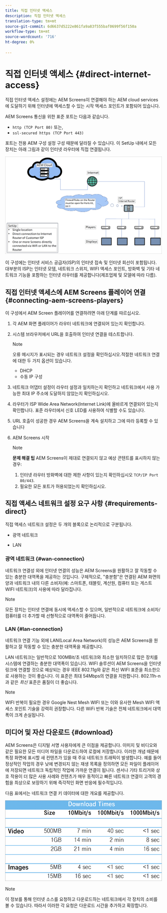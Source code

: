 ```yaml
---
title: 직접 인터넷 액세스
description: 직접 인터넷 액세스
translation-type: tm+mt
source-git-commit: 6d6637d5222e861fa9a83f555baf0699f56f150a
workflow-type: tm+mt
source-wordcount: '716'
ht-degree: 0%

---
```



# 직접 인터넷 액세스 {#direct-internet-access}

직접 인터넷 액세스 설정에는 AEM Screens이 연결해야 하는 AEM cloud services에 도달하기 위해 인터넷에 액세스할 수 있는 시작 액세스 포인트가 포함되어 있습니다.

AEM Screens 통신을 위한 표준 포트는 다음과 같습니다.
* `http (TCP Port 80)`
또는,
* `ssl-secured https (TCP Port 443)`

포트는 전용 AEM 구성 설정 구성 때문에 달라질 수 있습니다. 이 SetUp 내에서 모든 장치는 아래 그림과 같이 인터넷 라우터에 직접 연결됩니다.

![](/help/assets/direct-access-2.png)

이 구성에는 인터넷 서비스 공급자(ISP)의 인터넷 접속 및 인터넷 회선이 포함됩니다. 대부분의 ISP는 인터넷 모뎀, 네트워크 스위치, WIFI 액세스 포인트, 방화벽 및 기타 네트워크 기능을 포함하는 인터넷 라우터를 제공합니다(제조업체 및 모델에 따라 다름).

## 직접 인터넷 액세스에 AEM Screens 플레이어 연결 {#connecting-aem-screens-players}

이 구성에서 AEM Screen 플레이어를 연결하려면 아래 단계를 따르십시오.

1. 각 AEM 화면 플레이어가 라우터 네트워크에 연결되어 있는지 확인합니다.
1. 시스템 브라우저에서 URL을 호출하여 인터넷 연결을 테스트합니다.

   >[!NOTE]
   >오류 메시지가 표시되는 경우 네트워크 설정을 확인하십시오.적절한 네트워크 연결에 대한 두 가지 옵션이 있습니다.
   >* DHCP
   >* 수동 IP 구성


1. 네트워크 어댑터 설정이 라우터 설정과 일치하는지 확인하고 네트워크에서 사용 가능한 최대 IP 주소에 도달하지 않았는지 확인하십시오.

1. 라우터가 ISP Wide Area Network(Internet Link)에 올바르게 연결되어 있는지 확인합니다. 표준 라우터에서 신호 LED를 사용하여 식별할 수도 있습니다.
1. URL 호출이 성공한 경우 AEM Screens을 계속 설치하고 그에 따라 등록할 수 있습니다
1. AEM Screens 시작

   >[!NOTE]
   >**문제 해결 팁**
   >AEM Screens이 제대로 연결되지 않고 예상 콘텐트를 표시하지 않는 경우:
   >
   >1. 인터넷 라우터 방화벽에 대한 제한 사항이 있는지 확인하십시오 `TCP/IP Port 80/443`.
   >1. 필요한 모든 포트가 허용되었는지 확인하십시오.


## 직접 액세스 네트워크 설정 요구 사항 {#requirements-direct}

직접 액세스 네트워크 설정은 두 개의 블록으로 논리적으로 구분됩니다.

* 광역 네트워크

* LAN

### 광역 네트워크 {#wan-connection}

네트워크 연결성 외에 인터넷 연결의 성능은 AEM Screens을 원활하고 잘 작동할 수 있는 충분한 대역폭을 제공하는 것입니다. 구체적으로, &quot;충분함&quot;은 연결된 AEM 화면의 양과 네트워크 내의 다른 소비자(예: 스마트폰, 태블릿, 계산원, 컴퓨터 또는 게스트 WIFI 네트워크)의 사용에 따라 달라집니다.

>[!NOTE]
>모든 장치는 인터넷 연결에 동시에 액세스할 수 있으며, 일반적으로 네트워크에 소비자/컴퓨터를 더 추가할 때 선형적으로 대역폭이 줄어듭니다.

### LAN {#lan-connection}

네트워크 연결 기능 외에 LAN(Local Area Network)의 성능은 AEM Screens을 원활하고 잘 작동할 수 있는 충분한 대역폭을 제공합니다.

LAN 네트워크는 일반적으로 100MBit/초 네트워크와 최소한 일치하므로 많은 장치를 시스템에 연결하는 충분한 대역폭이 있습니다.
WIFI 솔루션이 AEM Screens을 인터넷 링크에 연결할 것으로 예상되는 경우 IEEE 802.11g와 같은 최신 WIFI 표준을 최소한으로 사용하는 것이 좋습니다. 이 표준은 최대 54Mbps의 연결을 지원합니다. 802.11h-n과 같은 *최신* 표준은 품질이 더 좋습니다.

>[!NOTE]
>WIFI 반복이 필요한 경우 Google Nest Mesh WIFI 또는 이와 유사한 Mesh WIFI 액세스 포인트 기술을 강력히 권장합니다. 다른 WiFi 반복 기술은 전체 네트워크에서 대역폭이 크게 손실됩니다.

## 미디어 및 자산 다운로드 {#download}

AEM Screens은 디지털 서명 사용자에게 큰 이점을 제공합니다. 이미지 및 비디오와 같은 필요한 모든 미디어 파일을 다운로드하여 로컬에 저장합니다. 이러한 개념 때문에 특정 화면에 표시할 새 컨텐츠가 있을 때 주요 네트워크 트래픽이 발생합니다.
예를 들어 정상적인 작업의 경우 낮에 변경되지 않는 재생 목록을 정의하면 모든 파일이 플레이어에 저장되면 네트워크 독립적인 작업에 가까운 연결이 됩니다.
센서나 기타 트리거와 상호 작용이 더 많은 사용 사례와 컨텐츠가 매우 동적이고 빠른 네트워크 연결이 고객의 경험을 최상으로 보장하기 위해 즉각적인 화면 반응에 필수적입니다.

다음 표에서는 네트워크 연결 키 데이터에 대한 개요를 제공합니다.

![](/help/assets/download-times-direct.png)

>[!NOTE]
>이 정보를 통해 인터넷 소스를 요청하고 다운로드하는 네트워크에서 각 장치의 소비를 볼 수 있습니다. 따라서 이러한 각 요청은 다운로드 시간을 추가하고 확장합니다.